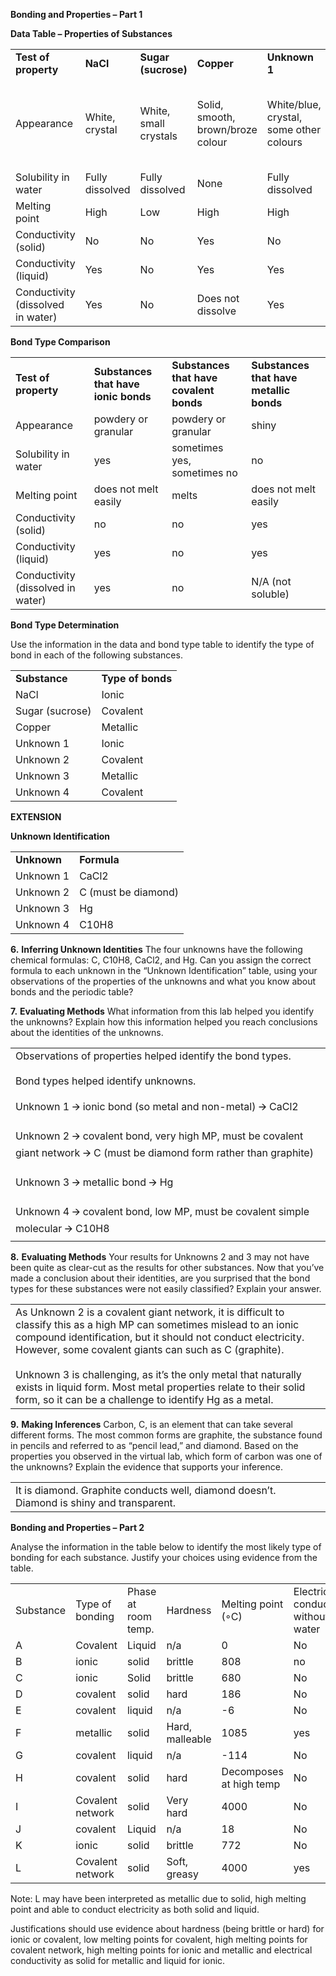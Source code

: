 **Bonding and Properties – Part 1**

**Data Table – Properties of Substances**

|                                   |                 |                       |                                   |                                         |                                                    |                                                   |                             |
|:--------------------------------- | --------------- | --------------------- | --------------------------------- | --------------------------------------- | -------------------------------------------------- | ------------------------------------------------- | --------------------------- |
| **Test of property**              | **NaCl**        | **Sugar (sucrose)**   | **Copper**                        | **Unknown 1**                           | **Unknown 2**                                      | **Unknown 3**                                     | **Unknown 4**               |
| Appearance                        | White, crystal  | White, small crystals | Solid, smooth, brown/broze colour | White/blue, crystal, some other colours | Glass-like/transparent stone, shiny, solid, smooth | Liquid, metallic look, shiny metallic grey colour | Small brown/bronze granules |
| Solubility in water               | Fully dissolved | Fully dissolved       | None                              | Fully dissolved                         | None                                               | None                                              | None                        |
| Melting point                     | High            | Low                   | High                              | High                                    | High                                               | Already liquid                                    | Low                         |
| Conductivity (solid)              | No              | No                    | Yes                               | No                                      | No                                                 | Already liquid                                    | No                          |
| Conductivity (liquid)             | Yes             | No                    | Yes                               | Yes                                     | Does not melt                                      | Yes                                               | No                          |
| Conductivity (dissolved in water) | Yes             | No                    | Does not dissolve                 | Yes                                     | Does not dissolve                                  | Does not dissolve                                 | Does not dissolve           |

**Bond Type Comparison**

|                                   |                                      |                                         |                                         |
| --------------------------------- | ------------------------------------ | --------------------------------------- | --------------------------------------- |
| **Test of property**              | **Substances that have ionic bonds** | **Substances that have covalent bonds** | **Substances that have metallic bonds** |
| Appearance                        | powdery or granular                  | powdery or granular                     | shiny                                   |
| Solubility in water               | yes                                  | sometimes yes, sometimes no             | no                                      |
| Melting point                     | does not melt easily                 | melts                                   | does not melt easily                    |
| Conductivity (solid)              | no                                   | no                                      | yes                                     |
| Conductivity (liquid)             | yes                                  | no                                      | yes                                     |
| Conductivity (dissolved in water) | yes                                  | no                                      | N/A (not soluble)                       |

**Bond Type Determination**

Use the information in the data and bond type table to identify the type of bond in each of the following substances.

|   |   |
|---|---|
|**Substance**|**Type of bonds**|
|NaCl|Ionic|
|Sugar (sucrose)|Covalent|
|Copper|Metallic|
|Unknown 1|Ionic|
|Unknown 2|Covalent|
|Unknown 3|Metallic|
|Unknown 4|Covalent|

**EXTENSION**

**Unknown Identification**

|   |   |
|---|---|
|**Unknown**|**Formula**|
|Unknown 1|CaCl2|
|Unknown 2|C (must be diamond)|
|Unknown 3|Hg|
|Unknown 4|C10H8|

**6.** **Inferring Unknown Identities** The four unknowns have the following chemical formulas: C, C10H8, CaCl2, and Hg. Can you assign the correct formula to each unknown in the “Unknown Identification” table, using your observations of the properties of the unknowns and what you know about bonds and the periodic table?

**7.** **Evaluating Methods** What information from this lab helped you identify the unknowns? Explain how this information helped you reach conclusions about the identities of the unknowns.

|   |
|---|
|Observations of properties helped identify the bond types.<br><br>Bond types helped identify unknowns.<br><br>Unknown 1 🡪 ionic bond (so metal and non-metal) 🡪 CaCl2<br><br>Unknown 2 🡪 covalent bond, very high MP, must be covalent giant network 🡪 C (must be diamond form rather than graphite)<br><br>Unknown 3 🡪 metallic bond 🡪 Hg<br><br>Unknown 4 🡪 covalent bond, low MP, must be covalent simple molecular 🡪 C10H8|

**8.** **Evaluating Methods** Your results for Unknowns 2 and 3 may not have been quite as clear-cut as the results for other substances. Now that you’ve made a conclusion about their identities, are you surprised that the bond types for these substances were not easily classified? Explain your answer.

|   |
|---|
|As Unknown 2 is a covalent giant network, it is difficult to classify this as a high MP can sometimes mislead to an ionic compound identification, but it should not conduct electricity. However, some covalent giants can such as C (graphite).<br><br>Unknown 3 is challenging, as it’s the only metal that naturally exists in liquid form. Most metal properties relate to their solid form, so it can be a challenge to identify Hg as a metal.|

**9.** **Making Inferences** Carbon, C, is an element that can take several different forms. The most common forms are graphite, the substance found in pencils and referred to as “pencil lead,” and diamond. Based on the properties you observed in the virtual lab, which form of carbon was one of the unknowns? Explain the evidence that supports your inference.

|   |
|---|
|It is diamond. Graphite conducts well, diamond doesn’t. Diamond is shiny and transparent.|

**Bonding and Properties – Part 2**

Analyse the information in the table below to identify the most likely type of bonding for each substance. Justify your choices using evidence from the table.

|   |   |   |   |   |   |   |   |
|---|---|---|---|---|---|---|---|
|Substance|Type of bonding|Phase at room temp.|Hardness|Melting point (◦C)|Electrical conductivity without water|Electrical conductivity Dissolved (or melted)|Solubility in water (does it dissolve)|
|A|Covalent|Liquid|n/a|0|No|No|n/a|
|B|ionic|solid|brittle|808|no|Yes|yes|
|C|ionic|Solid|brittle|680|No|yes|Yes|
|D|covalent|solid|hard|186|No|no|yes|
|E|covalent|liquid|n/a|-6|No|no|no|
|F|metallic|solid|Hard, malleable|1085|yes|yes|No|
|G|covalent|liquid|n/a|-114|No|no|yes|
|H|covalent|solid|hard|Decomposes at high temp|No|no|no|
|I|Covalent network|solid|Very hard|4000|No|no|no|
|J|covalent|Liquid|n/a|18|No|No|no|
|K|ionic|solid|brittle|772|No|yes|yes|
|L|Covalent network|solid|Soft, greasy|4000|yes|yes|no|

Note: L may have been interpreted as metallic due to solid, high melting point and able to conduct electricity as both solid and liquid.

Justifications should use evidence about hardness (being brittle or hard) for ionic or covalent, low melting points for covalent, high melting points for covalent network, high melting points for ionic and metallic and electrical conductivity as solid for metallic and liquid for ionic.